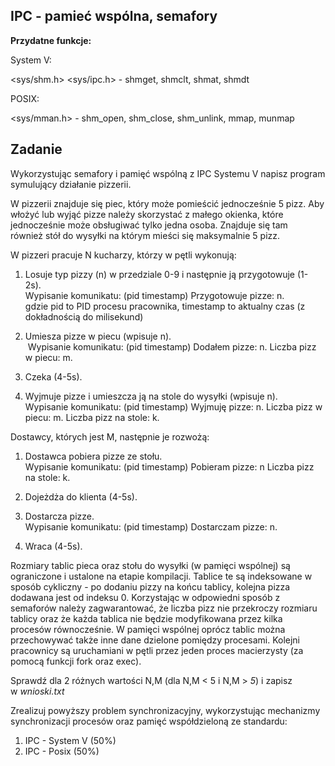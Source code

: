 IPC - pamieć wspólna, semafory
------------------------------

**Przydatne funkcje:**

System V:

<sys/shm.h> <sys/ipc.h> - shmget, shmclt, shmat, shmdt

POSIX:

<sys/mman.h> - shm\_open, shm\_close, shm\_unlink, mmap, munmap

Zadanie
-------

Wykorzystując semafory i pamięć wspólną z IPC Systemu V napisz program symulujący działanie pizzerii.

W pizzerii znajduje się piec, który może pomieścić jednocześnie 5 pizz. Aby włożyć lub wyjąć pizze należy skorzystać z małego okienka, które jednocześnie może obsługiwać tylko jedna osoba. Znajduje się tam również stół do wysyłki na którym mieści się maksymalnie 5 pizz.

W pizzeri pracuje N kucharzy, którzy w pętli wykonują:

1) Losuje typ pizzy (n) w przedziale 0-9 i następnie ją przygotowuje (1-2s).   
Wypisanie komunikatu: (pid timestamp) Przygotowuje pizze: n.  
gdzie pid to PID procesu pracownika, timestamp to aktualny czas (z dokładnością do milisekund)

2) Umiesza pizze w piecu (wpisuje n).   
 Wypisanie komunikatu: (pid timestamp) Dodałem pizze: n. Liczba pizz w piecu: m.

3) Czeka (4-5s).

4) Wyjmuje pizze i umieszcza ją na stole do wysyłki (wpisuje n).   
Wypisanie komunikatu: (pid timestamp) Wyjmuję pizze: n. Liczba pizz w piecu: m. Liczba pizz na stole: k.

  

Dostawcy, których jest M, następnie je rozwożą:

1) Dostawca pobiera pizze ze stołu.   
Wypisanie komunikatu: (pid timestamp) Pobieram pizze: n Liczba pizz na stole: k.

2) Dojeżdża do klienta (4-5s).

3) Dostarcza pizze.   
Wypisanie komunikatu: (pid timestamp) Dostarczam pizze: n.

4) Wraca (4-5s).

Rozmiary tablic pieca oraz stołu do wysyłki (w pamięci wspólnej) są ograniczone i ustalone na etapie kompilacji. Tablice te są indeksowane w sposób cykliczny - po dodaniu pizzy na końcu tablicy, kolejna pizza dodawana jest od indeksu 0. Korzystając w odpowiedni sposób z semaforów należy zagwarantować, że liczba pizz nie przekroczy rozmiaru tablicy oraz że każda tablica nie będzie modyfikowana przez kilka procesów równocześnie. W pamięci wspólnej oprócz tablic można przechowywać także inne dane dzielone pomiędzy procesami. Kolejni pracownicy są uruchamiani w pętli przez jeden proces macierzysty (za pomocą funkcji fork oraz exec).

Sprawdź dla 2 różnych wartości N,M (dla N,M < 5 i N,M > _5_) i zapisz w _wnioski.txt_   
  

Zrealizuj powyższy problem synchronizacyjny, wykorzystując mechanizmy synchronizacji procesów oraz pamięć współdzieloną ze standardu:  

1.  IPC - System V (50%)
2.  IPC - Posix (50%)